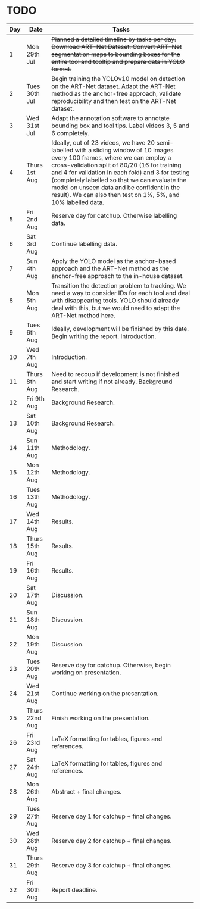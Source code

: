 # TODO

| Day | Date | Tasks |
|-------|------|-------|
| 1 | Mon 29th Jul | ~~Planned a detailed timeline by tasks per day. Download ART-Net Dataset. Convert ART-Net segmentation maps to bounding boxes for the entire tool and tooltip and prepare data in YOLO format.~~ |
| 2 | Tues 30th Jul | Begin training the YOLOv10 model on detection on the ART-Net dataset. Adapt the ART-Net method as the anchor-free approach, validate reproducibility and then test on the ART-Net dataset. |
| 3 | Wed 31st Jul | Adapt the annotation software to annotate bounding box and tool tips. Label videos 3, 5 and 6 completely. |
| 4 | Thurs 1st Aug | Ideally, out of 23 videos, we have 20 semi-labelled with a sliding window of 10 images every 100 frames, where we can employ a cross-validation split of 80/20 (16 for training and 4 for validation in each fold) and 3 for testing (completely labelled so that we can evaluate the model on unseen data and be confident in the result). We can also then test on 1%, 5%, and 10% labelled data. |
| 5 | Fri 2nd Aug | Reserve day for catchup. Otherwise labelling data. |
| 6 | Sat 3rd Aug | Continue labelling data. |
| 7 | Sun 4th Aug | Apply the YOLO model as the anchor-based approach and the ART-Net method as the anchor-free approach to the in-house dataset. |
| 8 | Mon 5th Aug | Transition the detection problem to tracking. We need a way to consider IDs for each tool and deal with disappearing tools. YOLO should already deal with this, but we would need to adapt the ART-Net method here. |
| 9 | Tues 6th Aug | Ideally, development will be finished by this date. Begin writing the report. Introduction. |
| 10 | Wed 7th Aug | Introduction. |
| 11 | Thurs 8th Aug | Need to recoup if development is not finished and start writing if not already. Background Research. |
| 12 | Fri 9th Aug | Background Research. |
| 13 | Sat 10th Aug | Background Research. |
| 14 | Sun 11th Aug | Methodology. |
| 15 | Mon 12th Aug | Methodology. |
| 16 | Tues 13th Aug | Methodology. |
| 17 | Wed 14th Aug | Results. |
| 18 | Thurs 15th Aug | Results. |
| 19 | Fri 16th Aug | Results. |
| 20 | Sat 17th Aug | Discussion. |
| 21 | Sun 18th Aug | Discussion. |
| 22 | Mon 19th Aug | Discussion. |
| 23 | Tues 20th Aug | Reserve day for catchup. Otherwise, begin working on presentation. |
| 24 | Wed 21st Aug | Continue working on the presentation. |
| 25 | Thurs 22nd Aug | Finish working on the presentation. |
| 26 | Fri 23rd Aug | LaTeX formatting for tables, figures and references. |
| 27 | Sat 24th Aug | LaTeX formatting for tables, figures and references. |
| 28 | Mon 26th Aug | Abstract + final changes. |
| 29 | Tues 27th Aug | Reserve day 1 for catchup + final changes. |
| 30 | Wed 28th Aug | Reserve day 2 for catchup + final changes. |
| 31 | Thurs 29th Aug | Reserve day 3 for catchup + final changes. |
| 32 | Fri 30th Aug | Report deadline. |

